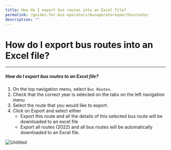 ```yaml
---
title: How do I export bus routes into an Excel file?
permalink: /guides-for-bus-operators/busoperatorexportbusroute/
description: ""
---
```

# How do I export bus routes into an Excel file?

----------
##### How do I export bus routes to an Excel file?


1.  On the top navigation menu, select `Bus Routes`.
2.  Check that the correct year is selected on the tabs on the left navigation menu
3.  Select the route that you would like to export.
4.  Click on Export and select either
	* Export this route and all the details of this selected bus route will be downloaded to an excel file
	* Export all routes (2022) and all bus routes will be automatically downloaded to an Excel file.

![Untitled](https://s3-us-west-2.amazonaws.com/secure.notion-static.com/723b73e3-5888-4879-852d-0ce837e70122/Untitled.png)
<br>